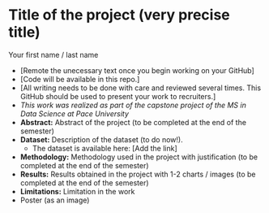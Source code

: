 # Title of the project (very precise title)

Your first name / last name

* [Remote the unecessary text once you begin working on your GitHub]
* [Code will be available in this repo.]
* [All writing needs to be done with care and reviewed several times. This GitHub should be used to present your work to recruiters.]
* *This work was realized as part of the capstone project of the MS in Data Science at Pace University*
* **Abstract:** Abstract of the project (to be completed at the end of the semester)
* **Dataset:** Description of the dataset (to do now!).
  * The dataset is available here: [Add the link]
* **Methodology:** Methodology used in the project with justification (to be completed at the end of the semester)
* **Results:** Results obtained in the project with 1-2 charts / images (to be completed at the end of the semester)
* **Limitations:** Limitation in the work
* Poster (as an image)
